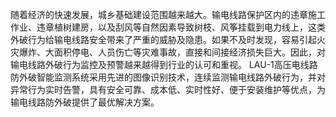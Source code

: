 随着经济的快速发展，城乡基础建设范围越来越大。输电线路保护区内的违章施工作业、违章植树建房，以及刮风等自然因素导致树枝、风筝挂载到电力线上，这类外破行为给输电线路安全带来了严重的威胁及隐患。如果不及时发现，容易引起火灾爆炸、大面积停电、人员伤亡等灾难事故，直接和间接经济损失巨大。因此，对输电线路外破行为监控及预警越来越得到行业的认可和重视。 
LAU-1高压电线路防外破智能监测系统采用先进的图像识别技术，连续监测输电线路外破行为，并对异常行为实时告警，具有安全可靠、成本低、实时性好、便于安装维护等优点，为输电线路防外破提供了最优解决方案。
